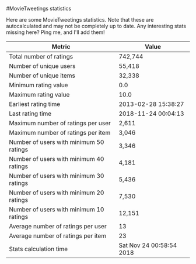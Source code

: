 #MovieTweetings statistics

Here are some MovieTweetings statistics. Note that these are autocalculated and may not be completely up to date. Any interesting stats missing here? Ping me, and I'll add them!

Metric | Value
--- | ---
Total number of ratings                 | 742,744
Number of unique users                  | 55,418
Number of unique items                  | 32,338
Minimum rating value                    | 0.0
Maximum rating value                    | 10.0
Earliest rating time                    | 2013-02-28 15:38:27
Last rating time                        | 2018-11-24 00:04:13
Maximum number of ratings per user      | 2,611
Maximum number of ratings per item      | 3,046
Number of users with minimum 50 ratings | 3,346
Number of users with minimum 40 ratings | 4,181
Number of users with minimum 30 ratings | 5,436
Number of users with minimum 20 ratings | 7,530
Number of users with minimum 10 ratings | 12,151
Average number of ratings per user      | 13
Average number of ratings per item      | 23
Stats calculation time                  | Sat Nov 24 00:58:54 2018

